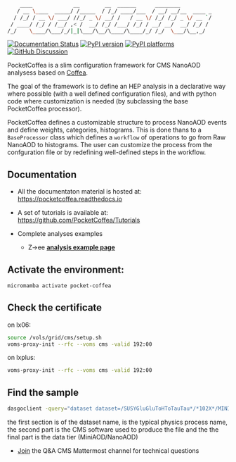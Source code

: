 ```bash
    ____             __        __  ______      ________          
   / __ \____  _____/ /_____  / /_/ ____/___  / __/ __/__  ____ _
  / /_/ / __ \/ ___/ //_/ _ \/ __/ /   / __ \/ /_/ /_/ _ \/ __ `/
 / ____/ /_/ / /__/ ,< /  __/ /_/ /___/ /_/ / __/ __/  __/ /_/ / 
/_/    \____/\___/_/|_|\___/\__/\____/\____/_/ /_/  \___/\__,_/  
```
<!--[![Actions Status][actions-badge]][actions-link] -->
[![Documentation Status][rtd-badge]][rtd-link]
[![PyPI version][pypi-version]][pypi-link]
[![PyPI platforms][pypi-platforms]][pypi-link]
[![GitHub Discussion][github-discussions-badge]][github-discussions-link]

<!-- prettier-ignore-start -->
[actions-badge]:            https://github.com/PocketCoffea/PocketCoffea/workflows/CI/badge.svg
[actions-link]:             https://github.com/PocketCoffea/PocketCoffea/actions
[github-discussions-badge]: https://img.shields.io/static/v1?label=Discussions&message=Ask&color=blue&logo=github
[github-discussions-link]:  https://github.com/PocketCoffea/PocketCoffea/discussions
[pypi-link]:                https://pypi.org/project/pocket-coffea/
[pypi-platforms]:           https://img.shields.io/pypi/pyversions/pocket-coffea
[pypi-version]:             https://img.shields.io/pypi/v/pocket-coffea
[rtd-badge]:                https://readthedocs.org/projects/pocketcoffea/badge/?version=latest
[rtd-link]:                 https://pocketcoffea.readthedocs.io/en/latest/?badge=latest

<!-- prettier-ignore-end -->
PocketCoffea is a slim configuration framework for CMS NanoAOD analysess based on [Coffea](https://github.com/CoffeaTeam/coffea/). 

The goal of the framework is to define an HEP analysis in a declarative way where possible (with a well defined
configuration files), and with python code where customization is needed (by subclassing the base PocketCoffea processor).

PocketCoffea defines a customizable structure to process NanoAOD events and define weights, categories, histograms. This
is done thans to a `BaseProcessor` class which defines a `workflow` of operations to go from Raw NanoAOD to histograms.
The user can customize the process from the confguration file or by redefining well-defined steps in the workflow.

## Documentation

- All the documentaton material is hosted at: https://pocketcoffea.readthedocs.io

- A set of tutorials is available at: https://github.com/PocketCoffea/Tutorials

- Complete analyses examples
  - Z->ee **[analysis example page](https://pocketcoffea.readthedocs.io/en/latest/analysis_example.html)**
 
 ## Activate the environment:
 ```bash
micromamba activate pocket-coffea
```

## Check the certificate 
on lx06:
```bash
source /vols/grid/cms/setup.sh
voms-proxy-init --rfc --voms cms -valid 192:00
```
on lxplus:
```bash
voms-proxy-init --rfc --voms cms -valid 192:00
```

## Find the sample
```bash
dasgoclient -query="dataset dataset=/SUSYGluGluToHToTauTau*/*102X*/MINIAODSIM"
```
 the first section is of the dataset name, is the typical physics process name, the second part is the CMS software used to produce the file and the the final part is the data tier (MiniAOD/NanoAOD)


  
- [Join](https://mattermost.web.cern.ch/cms-exp/channels/pocketcoffea---qa) the Q&A CMS Mattermost channel for technical questions


